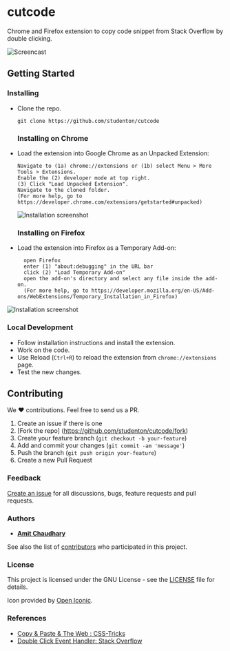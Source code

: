 # cutcode


Chrome and Firefox extension to copy code snippet from Stack Overflow by double clicking. 

![Screencast](http://i.imgur.com/RbV6GgQ.gif)

## Getting Started

### Installing

- Clone the repo.

  ```shell
  git clone https://github.com/studenton/cutcode
  ```
  
  ### Installing on Chrome

- Load the extension into Google Chrome as an Unpacked Extension:

  ```
  Navigate to (1a) chrome://extensions or (1b) select Menu > More Tools > Extensions.
  Enable the (2) developer mode at top right.
  (3) Click "Load Unpacked Extension".
  Navigate to the cloned folder.
  (For more help, go to https://developer.chrome.com/extensions/getstarted#unpacked)
  ```
	![Installation screenshot](https://cloud.githubusercontent.com/assets/6765956/23824934/6104b958-064e-11e7-9834-9ec025b068c2.png)

  ### Installing on Firefox
- Load the extension into Firefox as a Temporary Add-on:

  ```
    open Firefox
    enter (1) "about:debugging" in the URL bar
    click (2) "Load Temporary Add-on"
    open the add-on's directory and select any file inside the add-on.
    (For more help, go to https://developer.mozilla.org/en-US/Add-ons/WebExtensions/Temporary_Installation_in_Firefox)
  ```
  
![Installation screenshot](https://cloud.githubusercontent.com/assets/6765956/23825005/c8b70bfe-064f-11e7-9a9c-c228a6729b9c.png)


### Local Development
  - Follow installation instructions and install the extension.
  - Work on the code.
  - Use Reload (`Ctrl+R`) to reload the extension from `chrome://extensions` page.
  - Test the new changes.

## Contributing
We :heart: contributions. Feel free to send us a PR.

1. Create an issue if there is one
2. [Fork the repo] (https://github.com/studenton/cutcode/fork)
3. Create your feature branch (`git checkout -b your-feature`)
4. Add and commit your changes (`git commit -am 'message'`)
5. Push the branch (`git push origin your-feature`)
6. Create a new Pull Request

### Feedback
[Create an issue](https://github.com/studenton/cutcode/issues) for all discussions, bugs, feature requests and pull requests.

### Authors
* [**Amit Chaudhary**](https://github.com/studenton)

See also the list of [contributors](https://github.com/studenton/cutcode/contributors) who participated in this project.

### License

This project is licensed under the GNU License - see the [LICENSE](LICENSE) file for details.

Icon provided by [Open Iconic](http://www.useiconic.com/open).

### References
- [Copy & Paste & The Web : CSS-Tricks](https://css-tricks.com/copy-paste-the-web/)
- [Double Click Event Handler: Stack Overflow](http://stackoverflow.com/questions/6462909/how-to-add-doubleclick-event-to-canvas-element-using-the-addeventlistener-meth)

